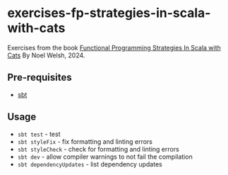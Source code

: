 # exercises-fp-strategies-in-scala-with-cats

Exercises from the book [Functional Programming Strategies In Scala with Cats](https://scalawithcats.com/) By Noel Welsh, 2024.

## Pre-requisites

- [sbt](https://www.scala-sbt.org/)

## Usage

- `sbt test` - test
- `sbt styleFix` - fix formatting and linting errors
- `sbt styleCheck` - check for formatting and linting errors
- `sbt dev` - allow compiler warnings to not fail the compilation
- `sbt dependencyUpdates` - list dependency updates
